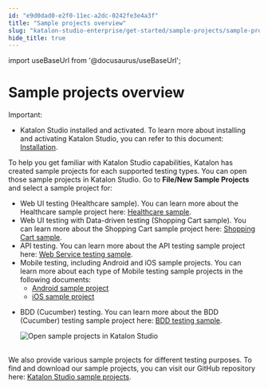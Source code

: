```yaml
---
id: "e9d0dad0-e2f0-11ec-a2dc-0242fe3e4a3f"
title: "Sample projects overview"
slug: "katalon-studio-enterprise/get-started/sample-projects/sample-projects-overview"
hide_title: true
---
```

import useBaseUrl from '@docusaurus/useBaseUrl';


# <a id="id" class="anchor_top_offset"/><a id="ariaid-title1" class="anchor_top_offset"/>Sample projects overview

<div xmlns="http://www.w3.org/1999/xhtml" className="note important note_important"><span className="note__title">Important:</span> <ul className="ul"><li className="li">Katalon Studio installed and activated. To learn more about installing and activating Katalon Studio, you can refer to this document:  
      <a className="xref" href="/docs/legacy/katalon-studio-enterprise/set-up-katalon-studio/installation/installation-overview">Installation</a>.</li></ul></div>
<p xmlns="http://www.w3.org/1999/xhtml" className="p">To help you get familiar with Katalon Studio capabilities, Katalon has created sample projects for each supported testing types. You can open those sample projects in Katalon Studio. Go to <strong className="ph b">File/New Sample Projects</strong> and select a sample project for:</p> 
<ul xmlns="http://www.w3.org/1999/xhtml" className="ul"><li className="li">Web UI testing (Healthcare sample). You can learn more about the Healthcare sample project here: <a className="xref" href="/docs/legacy/katalon-studio-enterprise/get-started/sample-projects/sample-webui-tests-project-healthcare-sample">Healthcare sample</a>.</li><li className="li">Web UI testing with Data-driven testing (Shopping Cart sample). You can learn more about the Shopping Cart sample project here: <a className="xref" href="/docs/legacy/katalon-studio-enterprise/get-started/sample-projects/sample-webui-tests-project-with-data-driven-testing-shopping-cart-sample">Shopping Cart sample</a>.</li><li className="li">API testing. You can learn more about the API testing sample project here: <a className="xref" href="/docs/legacy/katalon-studio-enterprise/get-started/sample-projects/sample-api-tests-project">Web Service testing sample</a>.</li><li className="li">Mobile testing, including Android and iOS sample projects. You can learn more about each type of Mobile testing sample projects in the following documents: <ul className="ul"><li className="li"> <a className="xref" href="/docs/legacy/katalon-studio-enterprise/get-started/sample-projects/sample-android-mobile-tests-project">Android sample project</a>       </li><li className="li"> <a className="xref" href="/docs/legacy/katalon-studio-enterprise/get-started/sample-projects/sample-ios-mobile-tests-project">iOS sample project</a>       </li></ul>   </li><li className="li">     <p className="p">BDD (Cucumber) testing. You can learn more about the BDD (Cucumber) testing sample project here: <a className="xref" href="/docs/legacy/katalon-studio-enterprise/get-started/sample-projects/sample-bdd-cucumber-tests-project">BDD testing sample</a>.</p>     <p className="p"> <img className="image" src={useBaseUrl("https://github.com/katalon-studio/docs-images/raw/master/katalon-studio/docs/sample-projects/KS-SAMPLES-Open-sample-project-in-KS.png")} width={750} alt="Open sample projects in Katalon Studio" /><br /><br />     </p>   </li></ul> 
<p xmlns="http://www.w3.org/1999/xhtml" className="p">We also provide various sample projects for different testing purposes. To find and download our sample projects, you can visit our GitHub repository here: <a className="xref j-external-link" href="https://github.com/katalon-studio-samples" target="_blank">Katalon Studio sample projects</a>.</p> 

